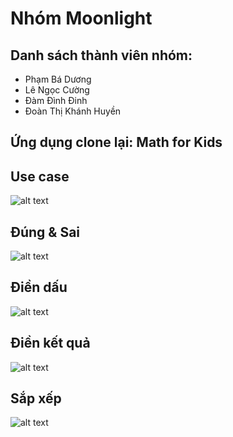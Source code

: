 # Nhóm Moonlight

## Danh sách thành viên nhóm:
* Phạm Bá Dương
* Lê Ngọc Cường
* Đàm Đình Đinh
* Đoàn Thị Khánh Huyền

## Ứng dụng clone lại: Math for Kids

## Use case 
![alt text](https://s3-ap-southeast-1.amazonaws.com/kipalog.com/4gcuapqybi_blob)
## Đúng & Sai
![alt text](https://s3-ap-southeast-1.amazonaws.com/kipalog.com/cix5ti1gsp_blob)
## Điền dấu
![alt text](https://s3-ap-southeast-1.amazonaws.com/kipalog.com/gi1kwfw1h9_blob)
## Điền kết quả
![alt text](https://s3-ap-southeast-1.amazonaws.com/kipalog.com/desp4qrnq_blob)
## Sắp xếp
![alt text](https://s3-ap-southeast-1.amazonaws.com/kipalog.com/bw6wc4zmgo_blob)
